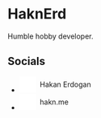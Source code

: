 # HaknErd

Humble hobby developer.

## Socials

- <a href="https://www.linkedin.com/in/hakan-erdogan-152169349/" style="display: inline-flex; align-items: center; text-decoration: none;">
    <img src="https://raw.githubusercontent.com/CLorant/readme-social-icons/refs/heads/main/small/light/linkedin.svg" alt="LinkedIn" style="vertical-align: middle; margin-right: 8px;"/> Hakan Erdogan
    </a>

- <a href="https://hakn.me/" style="display: inline-flex; align-items: center; text-decoration: none;">
    <img src="https://raw.githubusercontent.com/CLorant/readme-social-icons/refs/heads/main/small/light/dribbble.svg" alt="Site" style="vertical-align: middle; margin-right: 8px;"/> hakn.me
    </a>
